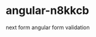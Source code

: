 # angular-n8kkcb
next form angular form validation
<!-- [Edit on StackBlitz ⚡️](https://stackblitz.com/edit/angular-n8kkcb) -->